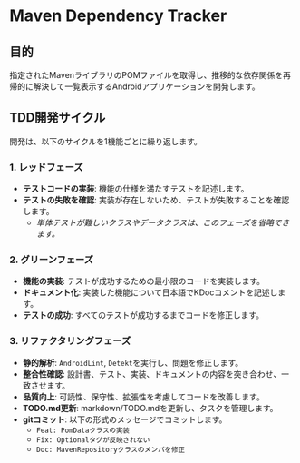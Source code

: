 # Maven Dependency Tracker

## 目的

指定されたMavenライブラリのPOMファイルを取得し、推移的な依存関係を再帰的に解決して一覧表示するAndroidアプリケーションを開発します。

## TDD開発サイクル

開発は、以下のサイクルを1機能ごとに繰り返します。

### 1. レッドフェーズ
- **テストコードの実装**: 機能の仕様を満たすテストを記述します。
- **テストの失敗を確認**: 実装が存在しないため、テストが失敗することを確認します。
  - *単体テストが難しいクラスやデータクラスは、このフェーズを省略できます。*

### 2. グリーンフェーズ
- **機能の実装**: テストが成功するための最小限のコードを実装します。
- **ドキュメント化**: 実装した機能について日本語でKDocコメントを記述します。
- **テストの成功**: すべてのテストが成功するまでコードを修正します。

### 3. リファクタリングフェーズ
- **静的解析**: `AndroidLint`, `Detekt`を実行し、問題を修正します。
- **整合性確認**: 設計書、テスト、実装、ドキュメントの内容を突き合わせ、一致させます。
- **品質向上**: 可読性、保守性、拡張性を考慮してコードを改善します。
- **TODO.md更新**: markdown/TODO.mdを更新し、タスクを管理します。
- **gitコミット**: 以下の形式のメッセージでコミットします。
  - `Feat: PomDataクラスの実装`
  - `Fix: Optionalタグが反映されない`
  - `Doc: MavenRepositoryクラスのメンバを修正`

